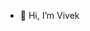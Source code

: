 - 👋 Hi, I’m Vivek

<!---
perceivedvivek/perceivedvivek is a ✨ special ✨ repository because its `README.md` (this file) appears on your GitHub profile.
You can click the Preview link to take a look at your changes.
--->
